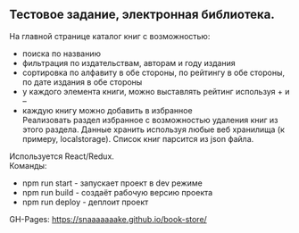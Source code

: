 ## Тестовое задание, электронная библиотека.

На главной странице каталог книг с возможностью:  
* поиска по названию  
* фильтрация по издательствам, авторам и году издания  
* сортировка по алфавиту в обе стороны, по рейтингу в обе стороны, по дате издания в обе стороны  
* у каждого элемента книги, можно выставлять рейтинг используя + и –  
* каждую книгу можно добавить в избранное  
Реализовать раздел избранное с возможностью удаления книг из этого раздела.
Данные хранить используя любые веб хранилища (к примеру, localstorage).
Список книг парсится из json файла.

Используется React/Redux.  
Команды:  
- npm run start - запускает проект в dev режиме
- npm run build - создаёт рабочую версию проекта
- npm run deploy - деплоит проект

GH-Pages: https://snaaaaaaake.github.io/book-store/